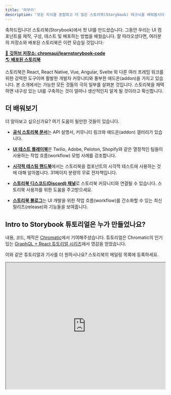 ```yaml
---
title: '마무리'
description: '모든 지식을 종합하고 더 많은 스토리북(Storybook) 테크닉을 배워봅시다'
---
```


축하드립니다! 스토리북(Storybook)에서 첫 UI를 만드셨습니다. 그동안 우리는 UI 컴포넌트를 제작, 구성, 테스트 및 배포하는 방법을 배웠습니다. 잘 따라오셨다면, 여러분의 저장소와 배포된 스토리북은 이런 모습일 것입니다:

[📕 **깃허브 저장소: chromaui/learnstorybook-code**](https://github.com/chromaui/learnstorybook-code)
<br/>
[🌎 **배포된 스토리북**](https://master--5ccbe484c994280020b6d128.chromatic.com)

스토리북은 React, React Native, Vue, Angular, Svelte 외 다른 여러 프레임 워크를 위한 강력한 도구이며 활발한 개발자 커뮤니티와 풍부한 애드온(addon)을 가지고 있습니다. 본 소개에서는 가능한 모든 것들의 극히 일부를 살펴본 것입니다. 스토리북을 채택하면 내구성 있는 UI를 구축하는 것이 얼마나 생산적인지 알게 될 것이라고 확신합니다.

## 더 배워보기

더 알아보고 싶으신가요? 여기 도움이 될만한 것들이 있습니다.

- [**공식 스토리북 문서**](https://storybook.js.org/docs/get-started/install)는 API 설명서, 커뮤니티 링크와 애드온(addon) 갤러리가 있습니다.

- [**UI 테스트 플레이북**](https://storybook.js.org/blog/ui-testing-playbook/)은 Twilio, Adobe, Peloton, Shopify와 같은 열정적인 팀들이 사용하는 작업 흐름(workflow) 모범 사례를 강조합니다.

- [**시각적 테스팅 핸드북**](https://storybook.js.org/tutorials/visual-testing-handbook/)에서는 스토리북을 컴포넌트의 시각적 테스트에 사용하는 것에 대해 알아봅니다. 31페이지 분량의 무료 전자책입니다.

- [**스토리북 디스코드(Discord) 채널**](https://discord.gg/UUt2PJb)로 스토리북 커뮤니티와 연결될 수 있습니다. 스토리북 사용자를 위한 도움을 주고받으세요.

- [**스토리북 블로그**](https://storybook.js.org/blog/)는 UI 개발을 위한 작업 흐름(workflow)를 간소화할 수 있는 최신 릴리즈(release)와 기능들을 보여줍니다.

## Intro to Storybook 튜토리얼은 누가 만들었나요?

내용, 코드, 제작은 [Chromatic](https://www.chromatic.com/?utm_source=storybook_website&utm_medium=link&utm_campaign=storybook)에서 기여해주셨습니다. 튜토리얼은 Chromatic의 인기 있는 [GraphQL + React 튜토리얼 시리즈](https://www.chromatic.com/blog/graphql-react-tutorial-part-1-6)에서 영감을 얻었습니다.

이와 같은 튜토리얼과 기사를 더 원하시나요? 스토리북의 메일링 목록에 등록하세요.

<iframe style="height:400px;width:100%;max-width:800px;margin:0px auto;" src="https://upscri.be/d42fc0?as_embed"></iframe>
